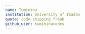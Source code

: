 ```yaml
---
name: Tumininu
institution: University of Ibadan
quote: code shipping freak
github_user: tumininucodes
---
```

